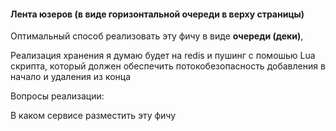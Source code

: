 
#### Лента юзеров (в виде горизонтальной очереди в верху страницы)

Оптимальный способ реализовать эту фичу в виде **очереди (деки)**,

Реализация хранения я думаю будет на redis и пушинг с помошью Lua скрипта, который должен обеспечить потокобезопасность добавления в начало и удаления из конца

Вопросы реализации: 

В каком сервисе разместить эту фичу
 